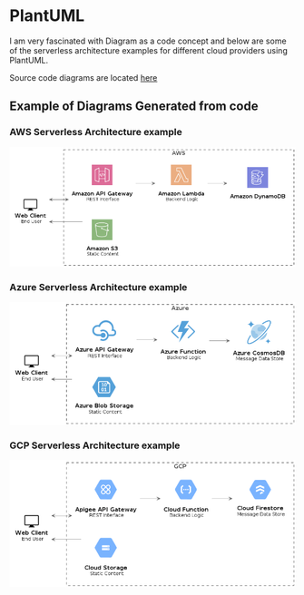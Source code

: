 # PlantUML 

I am very fascinated with Diagram as a code concept and below are some of the serverless architecture examples for different cloud providers using PlantUML.

Source code diagrams are located [here](https://github.com/kacpura/kacpura.github.io/tree/main/src)


## Example of Diagrams Generated from code 

### AWS Serverless Architecture example

![AWS Example](out/src/aws_servless_example/aws_servless_example.png)

### Azure Serverless Architecture example
![Azure Example](out/src/azure_servless_example/azure_servless_example.png)

### GCP Serverless Architecture example

![GCP Example](out/src/gcp_servless_example/gcp_servless_example.png)